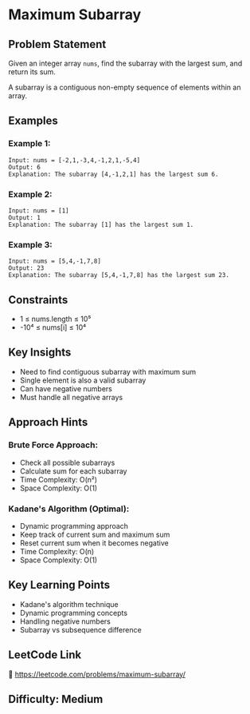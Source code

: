 # Maximum Subarray

## Problem Statement
Given an integer array `nums`, find the subarray with the largest sum, and return its sum.

A subarray is a contiguous non-empty sequence of elements within an array.

## Examples

### Example 1:
```
Input: nums = [-2,1,-3,4,-1,2,1,-5,4]
Output: 6
Explanation: The subarray [4,-1,2,1] has the largest sum 6.
```

### Example 2:
```
Input: nums = [1]
Output: 1
Explanation: The subarray [1] has the largest sum 1.
```

### Example 3:
```
Input: nums = [5,4,-1,7,8]
Output: 23
Explanation: The subarray [5,4,-1,7,8] has the largest sum 23.
```

## Constraints
- 1 ≤ nums.length ≤ 10⁵
- -10⁴ ≤ nums[i] ≤ 10⁴

## Key Insights
- Need to find contiguous subarray with maximum sum
- Single element is also a valid subarray
- Can have negative numbers
- Must handle all negative arrays

## Approach Hints

### Brute Force Approach:
- Check all possible subarrays
- Calculate sum for each subarray
- Time Complexity: O(n²)
- Space Complexity: O(1)

### Kadane's Algorithm (Optimal):
- Dynamic programming approach
- Keep track of current sum and maximum sum
- Reset current sum when it becomes negative
- Time Complexity: O(n)
- Space Complexity: O(1)

## Key Learning Points
- Kadane's algorithm technique
- Dynamic programming concepts
- Handling negative numbers
- Subarray vs subsequence difference

## LeetCode Link
🔗 https://leetcode.com/problems/maximum-subarray/

## Difficulty: Medium